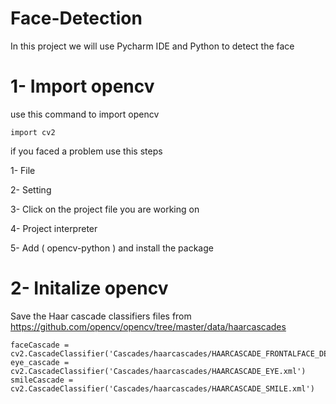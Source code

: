 # Face-Detection
In this project we will use Pycharm IDE and Python to detect the face 
# 1- Import opencv
use this command to import opencv
```
import cv2
```
if you faced a problem use this steps

1- File

2- Setting

3- Click on the project file you are working on

4- Project interpreter

5- Add ( opencv-python ) and install the package

# 2- Initalize opencv
Save the Haar cascade classifiers files from https://github.com/opencv/opencv/tree/master/data/haarcascades
```
faceCascade = cv2.CascadeClassifier('Cascades/haarcascades/HAARCASCADE_FRONTALFACE_DEFAULT.xml')
eye_cascade = cv2.CascadeClassifier('Cascades/haarcascades/HAARCASCADE_EYE.xml')
smileCascade = cv2.CascadeClassifier('Cascades/haarcascades/HAARCASCADE_SMILE.xml')
```

